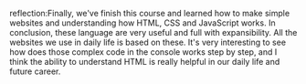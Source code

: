 reflection:Finally, we've finish this course and learned how to make simple websites and understanding how HTML, CSS and JavaScript works. In conclusion, these language are very useful and full with expansibility. All the websites we use in daily life is based on these. It's very interesting to see how does those complex code in the console works step by step, and I think the ability to understand HTML is really helpful in our daily life and future career.
